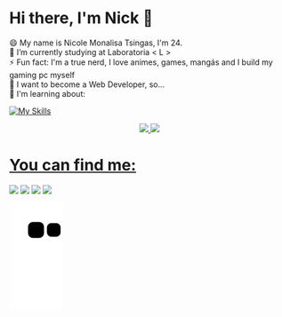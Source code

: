 
<h1> Hi there, I'm Nick 👋 </h1>

😄 My name is Nicole Monalisa Tsingas, I'm 24. <br>
🌱 I’m currently studying at Laboratoria < L > <br>
⚡ Fun fact: I'm a true nerd, I love animes, games, mangás and I build my gaming pc myself <br>
🚀 I want to become a Web Developer, so... <br>
🔭 I'm learning about: <br>

[![My Skills](https://skillicons.dev/icons?i=js,html,css,react,nodejs,git,vite,figma,firebase&perline=9)](https://skillicons.dev)

<div align="center">
<a href="https://github.com/nicoletsingas">
<img height="180em" src="https://github-readme-stats.vercel.app/api/top-langs/?username=nicoletsingas&layout=compact&langs_count=7&theme=dracula"/>
<img height="180em" src="https://github-readme-stats.vercel.app/api?username=nicoletsingas&show_icons=true&theme=dracula&include_all_commits=true&count_private=true"/>
</div>

<h1>You can find me:</h1>

<div> 
  <a href="https://www.instagram.com/heey_ruiva/" target="_blank"><img src="https://img.shields.io/badge/-Instagram-%23E4405F?style=for-the-badge&logo=instagram&logoColor=white" target="_blank"></a>
  <a href="https://www.linkedin.com/in/nicole-tsingas-2079b218b/" target="_blank"><img src="https://img.shields.io/badge/-LinkedIn-%230077B5?style=for-the-badge&logo=linkedin&logoColor=white" target="_blank"></a> 
  <a href="https://www.facebook.com/nicole.m.hyuga/" target="_blank"><img src="https://img.shields.io/badge/Facebook-1877F2?style=for-the-badge&logo=facebook&logoColor=white" target="_blank"></a> 
  <a href="mailto:nicolecass27@gmail.com"><img src="https://img.shields.io/badge/-Gmail-%23333?style=for-the-badge&logo=gmail&logoColor=white" target="_blank"></a>
 
  ![Snake animation](https://github.com/rafaballerini/rafaballerini/blob/output/github-contribution-grid-snake.svg)
</div>

